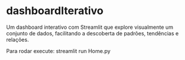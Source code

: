 # dashboardIterativo
Um dashboard interativo com Streamlit que explore visualmente um conjunto de dados, facilitando a descoberta de padrões, tendências e relações.

Para rodar execute:
    streamlit run Home.py